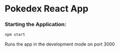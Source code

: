 # Pokedex React App

### Starting the Application:

```bash
npm start
```

Runs the app in the development mode on port 3000
